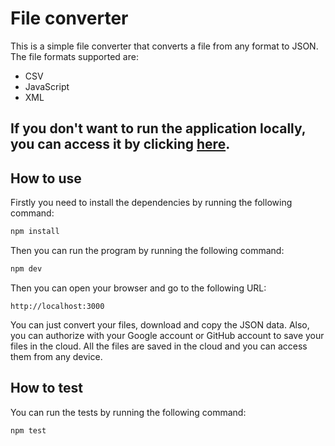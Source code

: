 # File converter
This is a simple file converter that converts a file from any format to JSON. The file formats supported are:
- CSV
- JavaScript
- XML

## If you don't want to run the application locally, you can access it by clicking [here](https://file-converter-psi.vercel.app/).

## How to use
Firstly you need to install the dependencies by running the following command:
```bash
npm install
```

Then you can run the program by running the following command:
```bash
npm dev
```

Then you can open your browser and go to the following URL:
```
http://localhost:3000
```

You can just convert your files, download and copy the JSON data.
Also, you can authorize with your Google account or GitHub account to save your files in the cloud.
All the files are saved in the cloud and you can access them from any device.

## How to test
You can run the tests by running the following command:
```bash
npm test
```
